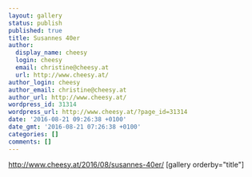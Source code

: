 ```yaml
---
layout: gallery
status: publish
published: true
title: Susannes 40er
author:
  display_name: cheesy
  login: cheesy
  email: christine@cheesy.at
  url: http://www.cheesy.at/
author_login: cheesy
author_email: christine@cheesy.at
author_url: http://www.cheesy.at/
wordpress_id: 31314
wordpress_url: http://www.cheesy.at/?page_id=31314
date: '2016-08-21 09:26:38 +0100'
date_gmt: '2016-08-21 07:26:38 +0100'
categories: []
comments: []
---
```

http://www.cheesy.at/2016/08/susannes-40er/
[gallery orderby="title"]

